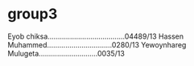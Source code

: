 # group3
Eyob chiksa......................................04489/13
Hassen Muhammed................................0280/13
Yewoynhareg Mulugeta.............................0035/13
